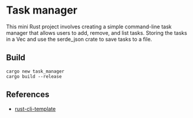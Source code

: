 # Task manager
This mini Rust project involves creating a simple command-line task manager that allows users to add, remove, and list tasks. Storing the tasks in a Vec<Task> and use the serde_json crate to save tasks to a file.

## Build

```
cargo new task_manager
cargo build --release
```
## References

* [rust-cli-template](https://github.com/kbknapp/rust-cli-template)
